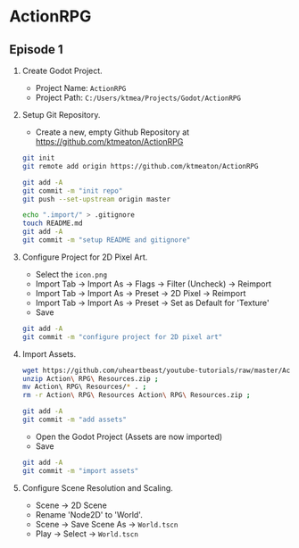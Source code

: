 # ActionRPG

## Episode 1

1. Create Godot Project.

   - Project Name: ```ActionRPG```
   - Project Path: ```C:/Users/ktmea/Projects/Godot/ActionRPG```

1. Setup Git Repository.

    - Create a new, empty Github Repository at <https://github.com/ktmeaton/ActionRPG>

    ```bash
    git init
    git remote add origin https://github.com/ktmeaton/ActionRPG

    git add -A
    git commit -m "init repo"
    git push --set-upstream origin master

    echo ".import/" > .gitignore
    touch README.md
    git add -A
    git commit -m "setup README and gitignore"
    ```

1. Configure Project for 2D Pixel Art.

    - Select the ```icon.png```
    - Import Tab -> Import As -> Flags -> Filter (Uncheck) -> Reimport
    - Import Tab -> Import As -> Preset -> 2D Pixel -> Reimport
    - Import Tab -> Import As -> Preset -> Set as Default for 'Texture'
    - Save

    ```bash
    git add -A
    git commit -m "configure project for 2D pixel art"
    ```


1. Import Assets.

    ```bash
    wget https://github.com/uheartbeast/youtube-tutorials/raw/master/Action%20RPG/Action%20RPG%20Resources.zip ;
    unzip Action\ RPG\ Resources.zip ;
    mv Action\ RPG\ Resources/* . ;
    rm -r Action\ RPG\ Resources Action\ RPG\ Resources.zip ;

    git add -A
    git commit -m "add assets"   
    ```

    - Open the Godot Project (Assets are now imported)
    - Save

    ```bash
    git add -A
    git commit -m "import assets"   
    ``` 

1. Configure Scene Resolution and Scaling.

    - Scene -> 2D Scene
    - Rename 'Node2D' to 'World'.
    - Scene -> Save Scene As -> ```World.tscn```
    - Play -> Select -> ```World.tscn```
